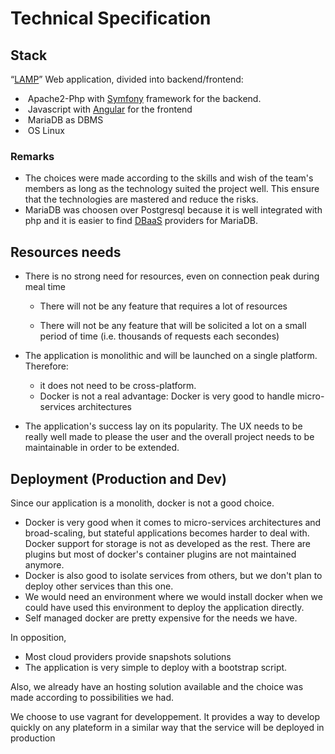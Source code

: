 # Technical Specification



## Stack

“[LAMP](https://doc.ubuntu-fr.org/lamp)” Web application, divided into backend/frontend:

- ​	Apache2-Php with  [Symfony](https://symfony.com/) framework for the backend.
- ​	Javascript with [Angular](https://angular.io/) for the frontend
- ​	MariaDB as DBMS
- ​	OS Linux

### 

### Remarks

- The choices were made according to the skills and wish of the team's members as long as the technology suited the project well. This ensure that the technologies are mastered and reduce the risks.
- MariaDB was choosen over Postgresql because it is well integrated with php and it is easier to find [DBaaS](https://blogs.oracle.com/oracle-france/post/definition-database-as-a-service) providers for MariaDB.



## Resources needs

* There is no strong need for resources, even on connection peak during meal time

  * There will not be any feature that requires a lot of resources

  * There will not be any feature that will be solicited a lot on a small period of time (i.e. thousands of requests each secondes)

* The application is monolithic and will be launched on a single platform. Therefore:
  * it does not need to be cross-platform.
  * Docker is not a real advantage: Docker is very good to handle micro-services architectures
* The application's success lay on its popularity. The UX needs to be really well made to please the user and the overall project needs to be maintainable in order to be extended.



## Deployment (Production and Dev)

Since our application is a monolith, docker is not a good choice.

* Docker is very good when it comes to micro-services architectures and broad-scaling, but stateful applications becomes harder to deal with. Docker support for storage is not as developed as the rest. There are plugins but most of docker's container plugins are not maintained anymore.
* Docker is also good to isolate services from others, but we don't plan to deploy other services than this one. 
* We would need an environment where we would install docker when we could have used this environment to deploy the application directly.
* Self managed docker are pretty expensive for the needs we have.

In opposition,

* Most cloud providers provide snapshots solutions
* The application is very simple to deploy with a bootstrap script.

Also, we already have an hosting solution available and the choice was made according to possibilities we had.

We choose to use vagrant for developpement. It provides a way to develop quickly on any plateform in a similar way that the service will be deployed in production